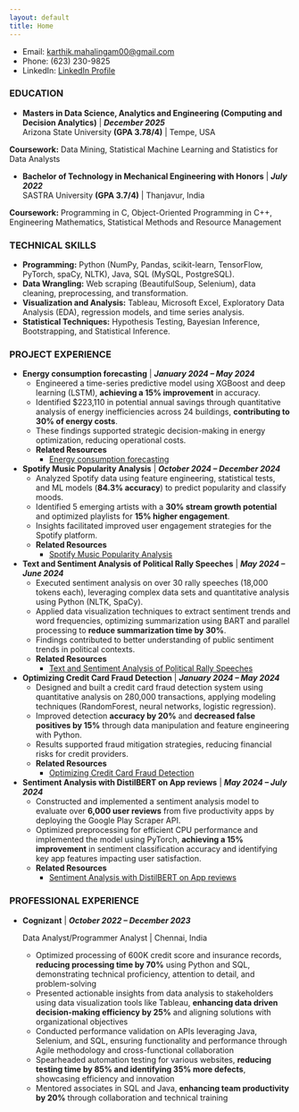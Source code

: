 ```yaml
---
layout: default
title: Home
---
```


- Email: [karthik.mahalingam00@gmail.com](mailto:karthik.mahalingam00@gmail.com)
- Phone: (623) 230-9825
- LinkedIn: [LinkedIn Profile](https://www.linkedin.com/in/karthik-mahalingam/)

### EDUCATION
-  **Masters in Data Science, Analytics and Engineering (Computing and Decision Analytics)** | **_December 2025_**                                                                            
Arizona State University **(GPA 3.78/4)** | Tempe, USA

**Coursework:** Data Mining, Statistical Machine Learning and Statistics for Data Analysts                                                                                          

-  **Bachelor of Technology in Mechanical Engineering with Honors** | **_July 2022_**                	                       	                          
SASTRA University **(GPA 3.7/4)** | Thanjavur, India
                                              
**Coursework:** Programming in C, Object-Oriented Programming in C++, Engineering Mathematics, Statistical Methods and Resource Management

### TECHNICAL SKILLS
- **Programming:** Python (NumPy, Pandas, scikit-learn, TensorFlow, PyTorch, spaCy, NLTK), Java, SQL (MySQL, PostgreSQL).
- **Data Wrangling:** Web scraping (BeautifulSoup, Selenium), data cleaning, preprocessing, and transformation.
- **Visualization and Analysis:** Tableau, Microsoft Excel, Exploratory Data Analysis (EDA), regression models, and time series analysis.
- **Statistical Techniques:** Hypothesis Testing, Bayesian Inference, Bootstrapping, and Statistical Inference.




### PROJECT EXPERIENCE
- **Energy consumption forecasting** | **_January 2024 – May 2024_**
  - Engineered a time-series predictive model using XGBoost and deep learning (LSTM), **achieving a 15% improvement** in accuracy.
  - Identified $223,110 in potential annual savings through quantitative analysis of energy inefficiencies across 24 buildings, **contributing to 30% of energy costs**.
  - These findings supported strategic decision-making in energy optimization, reducing operational costs.
  - **Related Resources**
      - [Energy consumption forecasting](https://github.com/KarthikMahalingam8881/Energy_Consumption_Forecasting)
- **Spotify Music Popularity Analysis** | **_October 2024 – December 2024_**
  - Analyzed Spotify data using feature engineering, statistical tests, and ML models (**84.3% accuracy**) to predict popularity and classify moods.
  - Identified 5 emerging artists with a **30% stream growth potential** and optimized playlists for **15% higher engagement**.
  - Insights facilitated improved user engagement strategies for the Spotify platform.
  - **Related Resources**
      - [Spotify Music Popularity Analysis](https://github.com/KarthikMahalingam8881/Spotify-Music-Popularity-Analysis)
- **Text and Sentiment Analysis of Political Rally Speeches** | **_May 2024 – June 2024_**		         
  - Executed sentiment analysis on over 30 rally speeches (18,000 tokens each), leveraging complex data sets and quantitative analysis using Python (NLTK, SpaCy).
  - Applied data visualization techniques to extract sentiment trends and word frequencies, optimizing summarization using BART and parallel processing to **reduce summarization time by 30%**.
  - Findings contributed to better understanding of public sentiment trends in political contexts.
  - **Related Resources**
    - [Text and Sentiment Analysis of Political Rally Speeches](https://github.com/KarthikMahalingam8881/Text-and-Sentiment-Analysis-of-Political-Rally-Speeches-)
- **Optimizing Credit Card Fraud Detection** | **_January 2024 – May 2024_**					    
  - Designed and built a credit card fraud detection system using quantitative analysis on 280,000 transactions, applying modeling techniques (RandomForest, neural networks, logistic regression).
  - Improved detection **accuracy by 20%** and **decreased false positives by 15%** through data manipulation and feature engineering with Python.
  - Results supported fraud mitigation strategies, reducing financial risks for credit providers.
  - **Related Resources**
    - [Optimizing Credit Card Fraud Detection](https://github.com/KarthikMahalingam8881/Optimizing-Credit-Card-Fraud-Detection)
- **Sentiment Analysis with DistilBERT on App reviews** | **_May 2024 – July 2024_**					          
  - Constructed and implemented a sentiment analysis model to evaluate over **6,000 user reviews** from five productivity apps by deploying the Google Play Scraper API.
  - Optimized preprocessing for efficient CPU performance and implemented the model using PyTorch, **achieving a 15% improvement** in sentiment classification accuracy and identifying key app features impacting user satisfaction.
  - **Related Resources**
    - [Sentiment Analysis with DistilBERT on App reviews](https://github.com/KarthikMahalingam8881/Sentiment-Analysis-of-App-Reviews-using-DistilBERT)

### PROFESSIONAL EXPERIENCE
- **Cognizant** | **_October 2022 – December 2023_**
  
  Data Analyst/Programmer Analyst | Chennai, India                              
  - Optimized processing of 600K credit score and insurance records, **reducing processing time by 70%** using Python and SQL, demonstrating technical proficiency, attention to detail, and problem-solving
  - Presented actionable insights from data analysis to stakeholders using data visualization tools like Tableau, **enhancing data driven decision-making efficiency by 25%** and aligning solutions with organizational objectives
  - Conducted performance validation on APIs leveraging Java, Selenium, and SQL, ensuring functionality and performance through Agile methodology and cross-functional collaboration
  - Spearheaded automation testing for various websites, **reducing testing time by 85% and identifying 35% more defects**, showcasing efficiency and innovation
  - Mentored associates in SQL and Java, **enhancing team productivity by 20%** through collaboration and technical training

